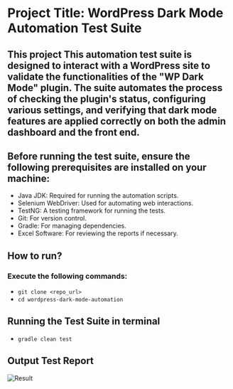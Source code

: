 # Project Title: WordPress Dark Mode Automation Test Suite


## This project This automation test suite is designed to interact with a WordPress site to validate the functionalities of the "WP Dark Mode" plugin. The suite automates the process of checking the plugin's status, configuring various settings, and verifying that dark mode features are applied correctly on both the admin dashboard and the front end.

## Before running the test suite, ensure the following prerequisites are installed on your machine:
- Java JDK: Required for running the automation scripts.
- Selenium WebDriver: Used for automating web interactions.
- TestNG: A testing framework for running the tests.
- Git: For version control.
- Gradle: For managing dependencies.
- Excel Software: For reviewing the reports if necessary.


## How to run?
### Execute the following commands:
- ``` git clone <repo_url> ```
-  ``` cd wordpress-dark-mode-automation ```
##  Running the Test Suite in terminal 
- ``` gradle clean test ```

## Output Test Report
![Result](https://github.com/user-attachments/assets/aeb99d84-69b4-4dba-91fc-39fc8f5a3dfe)


